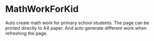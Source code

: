 # MathWorkForKid
Auto create math work for primary school students.
The page can be printed directly to A4 paper. And auto generate different work when refreshing the page.
